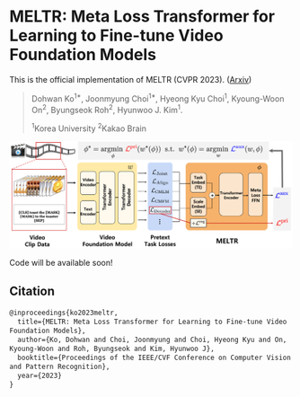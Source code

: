 # MELTR: Meta Loss Transformer for Learning to Fine-tune Video Foundation Models

This is the official implementation of MELTR (CVPR 2023). ([Arxiv](https://arxiv.org/abs/2303.13009))

> Dohwan Ko<sup>1*</sup>, Joonmyung Choi<sup>1*</sup>, Hyeong Kyu Choi<sup>1</sup>, Kyoung-Woon On<sup>2</sup>, Byungseok Roh<sup>2</sup>, Hyunwoo J. Kim<sup>1</sup>.
>
> <sup>1</sup>Korea University  <sup>2</sup>Kakao Brain



<div align="center">
  <img src="asset/main.png" width="900px" />
</div>



Code will be available soon!



## Citation

```
@inproceedings{ko2023meltr,
  title={MELTR: Meta Loss Transformer for Learning to Fine-tune Video Foundation Models},
  author={Ko, Dohwan and Choi, Joonmyung and Choi, Hyeong Kyu and On, Kyoung-Woon and Roh, Byungseok and Kim, Hyunwoo J},
  booktitle={Proceedings of the IEEE/CVF Conference on Computer Vision and Pattern Recognition},
  year={2023}
}
```
